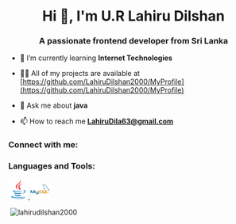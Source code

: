 <h1 align="center">Hi 👋, I'm U.R Lahiru Dilshan</h1>
<h3 align="center">A passionate frontend developer from Sri Lanka</h3>

- 🌱 I’m currently learning **Internet Technologies**

- 👨‍💻 All of my projects are available at [https://github.com/LahiruDilshan2000/MyProfile](https://github.com/LahiruDilshan2000/MyProfile)

- 💬 Ask me about **java**

- 📫 How to reach me **LahiruDila63@gmail.com**

<h3 align="left">Connect with me:</h3>
<p align="left">
</p>

<h3 align="left">Languages and Tools:</h3>
<p align="left"> <a href="https://www.java.com" target="_blank" rel="noreferrer"> <img src="https://raw.githubusercontent.com/devicons/devicon/master/icons/java/java-original.svg" alt="java" width="40" height="40"/> </a> <a href="https://www.mysql.com/" target="_blank" rel="noreferrer"> <img src="https://raw.githubusercontent.com/devicons/devicon/master/icons/mysql/mysql-original-wordmark.svg" alt="mysql" width="40" height="40"/> </a> </p>

<p>&nbsp;<img align="center" src="https://github-readme-stats.vercel.app/api?username=lahirudilshan2000&show_icons=true&locale=en" alt="lahirudilshan2000" /></p>



<!--
**LahiruDilshan2000/LahiruDilshan2000** is a ✨ _special_ ✨ repository because its `README.md` (this file) appears on your GitHub profile.

Here are some ideas to get you started:

- 🔭 I’m currently working on ...
- 🌱 I’m currently learning ...
- 👯 I’m looking to collaborate on ...
- 🤔 I’m looking for help with ...
- 💬 Ask me about ...
- 📫 How to reach me: ...
- 😄 Pronouns: ...
- ⚡ Fun fact: ...
-->
